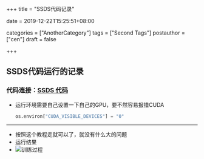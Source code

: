 +++
title = "SSDS代码记录"

date = 2019-12-22T15:25:51+08:00

categories = ["AnotherCategory"]
tags = ["Second Tags"]
postauthor = ["cen"]
draft = false

+++

## SSDS代码运行的记录

### 代码连接：<a href="https://github.com/yqyao/SSD_Pytorch" target="_blank">SSDS 代码</a>

* 运行环境需要自己设置一下自己的GPU，要不然容易报错CUDA

  ```python
  os.environ["CUDA_VISIBLE_DEVICES"] = "0"
  ```

---

* 按照这个教程走就可以了，就没有什么大的问题
* 运行结果
* ![训练过程](H:\temp\hugo\sites\blog\content\fig\训练过程.png)